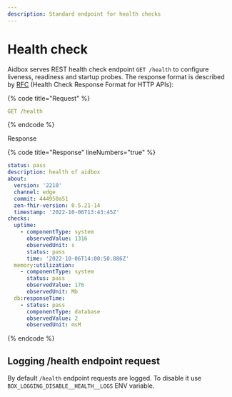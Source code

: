 ```yaml
---
description: Standard endpoint for health checks
---
```


# Health check

Aidbox serves REST health check endpoint `GET /health` to configure liveness, readiness and startup probes. The response format is described by [RFC](https://inadarei.github.io/rfc-healthcheck/) (Health Check Response Format for HTTP APIs):

{% code title="Request" %}
```yaml
GET /health
```
{% endcode %}

Response

{% code title="Response" lineNumbers="true" %}
```yaml
status: pass
description: health of aidbox
about:
  version: '2210'
  channel: edge
  commit: 444950a51
  zen-fhir-version: 0.5.21-14
  timestamp: '2022-10-06T13:43:45Z'
checks:
  uptime:
    - componentType: system
      observedValue: 1316
      observedUnit: s
      status: pass
      time: '2022-10-06T14:00:50.886Z'
  memory:utilization:
    - componentType: system
      status: pass
      observedValue: 176
      observedUnit: Mb
  db:responseTime:
    - status: pass
      componentType: database
      observedValue: 2
      observedUnit: msM
```
{% endcode %}

## Logging /health endpoint request

By default `/health` endpoint requests are logged. To disable it use `BOX_LOGGING_DISABLE__HEALTH__LOGS` ENV variable.
